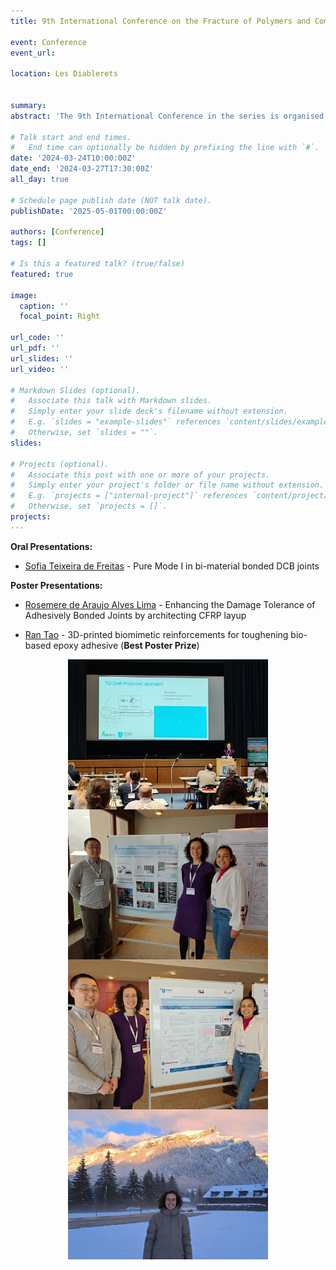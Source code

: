 ```yaml
---
title: 9th International Conference on the Fracture of Polymers and Composites

event: Conference
event_url: 

location: Les Diablerets


summary: 
abstract: 'The 9th International Conference in the series is organised by the European Structural Integrity Society - Technical Committee 4, on *Fracture Mechanics* related to *Polymers, Polymer Composites and Adhesives*.'

# Talk start and end times.
#   End time can optionally be hidden by prefixing the line with `#`.
date: '2024-03-24T10:00:00Z'
date_end: '2024-03-27T17:30:00Z'
all_day: true

# Schedule page publish date (NOT talk date).
publishDate: '2025-05-01T00:00:00Z'

authors: [Conference]
tags: []

# Is this a featured talk? (true/false)
featured: true

image:
  caption: ''
  focal_point: Right

url_code: ''
url_pdf: ''
url_slides: ''
url_video: ''

# Markdown Slides (optional).
#   Associate this talk with Markdown slides.
#   Simply enter your slide deck's filename without extension.
#   E.g. `slides = "example-slides"` references `content/slides/example-slides.md`.
#   Otherwise, set `slides = ""`.
slides:

# Projects (optional).
#   Associate this post with one or more of your projects.
#   Simply enter your project's folder or file name without extension.
#   E.g. `projects = ["internal-project"]` references `content/project/deep-learning/index.md`.
#   Otherwise, set `projects = []`.
projects:
---
```


<!-- Slides can be added in a few ways:

- **Create** slides using Wowchemy's [_Slides_](https://docs.hugoblox.com/managing-content/#create-slides) feature and link using `slides` parameter in the front matter of the talk file
- **Upload** an existing slide deck to `static/` and link using `url_slides` parameter in the front matter of the talk file
- **Embed** your slides (e.g. Google Slides) or presentation video on this page using [shortcodes](https://docs.hugoblox.com/writing-markdown-latex/).

Further event details, including page elements such as image galleries, can be added to the body of this page. -->

**Oral Presentations:**

- [Sofia Teixeira de Freitas](/author/sofia-teixeira-de-freitas/) - Pure Mode I in bi-material bonded DCB joints

**Poster Presentations:**

- [Rosemere de Araujo Alves Lima](/author/rosemere-de-araujo-alves-lima/) - Enhancing the Damage Tolerance of Adhesively Bonded Joints by architecting CFRP layup

- [Ran Tao](/author/ran-tao/) - 3D-printed biomimetic reinforcements for toughening bio-based epoxy adhesive (**Best Poster Prize**)

<div style="
  display: grid;
  grid-template-columns: repeat(auto-fit, minmax(300px, auto));
  gap: 0px 5px;
  justify-items: center;
">
  <img src="Presentation.jpg" style="width:320px;" />
  <img src="Poster_Rose.jpg" style="width:320px;" />
  <img src="Poster_Ran.jpg" style="width:320px;" />
  <img src="View.jpg" style="width:320px;" />
  <!-- <img src="Participant.jpeg" style="width:100%; max-width:300px;" /> -->
</div>